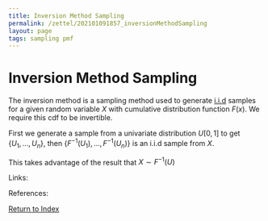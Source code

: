 ```yaml
---
title: Inversion Method Sampling
permalink: /zettel/202101091857_inversionMethodSampling
layout: page
tags: sampling pmf
---
```

# Inversion Method Sampling

The inversion method is a sampling method used to generate [i.i.d](202012241510_sampleDefinition) samples for a given
random variable $X$ with cumulative distribution function $F(x)$. We require this cdf to be invertible. 

First we generate a sample from a univariate distribution $U[0,1]$ to get $\{ U_1, \dots, U_n \}$, then 
$\{ F^{-1}(U_1), \dots, F^{-1}(U_n) \}$ is an i.i.d sample from $X$. 

This takes advantage of the result that $X \sim F^{-1}(U)$

Links: 

References: 

[Return to Index](index)